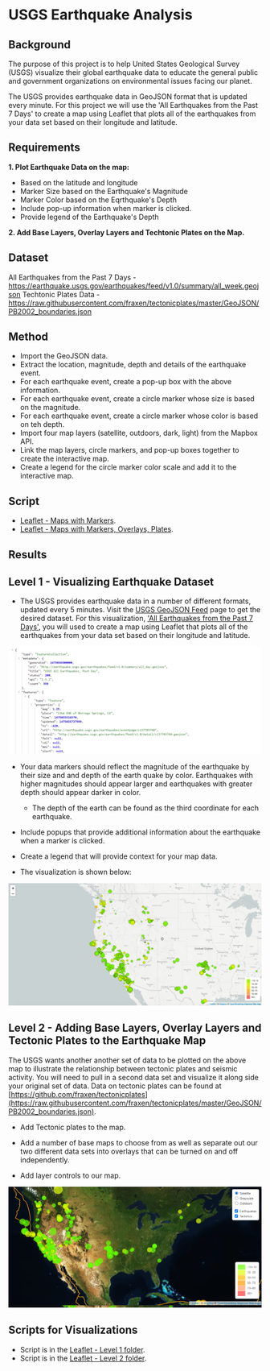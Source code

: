 # USGS Earthquake Analysis

## Background

The purpose of this project is to help United States Geological Survey (USGS) visualize their global earthquake data to educate the general public and government organizations on environmental issues facing our planet.

The USGS provides earthquake data in GeoJSON format that is updated every minute.  For this project we will use the 'All Earthquakes from the Past 7 Days' to create a map using Leaflet that plots all of the earthquakes from your data set based on their longitude and latitude.

## Requirements

**1.  Plot Earthquake Data on the map:**
  * Based on the latitude and longitude
  * Marker Size based on the Earthquake's Magnitude
  * Marker Color based on the Eqrthquake's Depth
  * Include pop-up information when marker is clicked.
  * Provide legend of the Earthquake's Depth

**2.  Add Base Layers, Overlay Layers and Techtonic Plates on the Map.**

## Dataset

All Earthquakes from the Past 7 Days - https://earthquake.usgs.gov/earthquakes/feed/v1.0/summary/all_week.geojson
Techtonic Plates Data - https://raw.githubusercontent.com/fraxen/tectonicplates/master/GeoJSON/PB2002_boundaries.json

## Method

* Import the GeoJSON data.
* Extract the location, magnitude, depth and details of the earthquake event.
* For each earthquake event, create a pop-up box with the above information.
* For each earthquake event, create a circle marker whose size is based on the magnitude.
* For each earthquake event, create a circle marker whose color is based on teh depth.
* Import four map layers (satellite, outdoors, dark, light) from the Mapbox API.
* Link the map layers, circle markers, and pop-up boxes together to create the interactive map.
* Create a legend for the circle marker color scale and add it to the interactive map.

## Script

* [Leaflet - Maps with Markers](https://github.com/cecileung1208/Leaflet-Challenge/tree/main/Leaflet%20-%20Level%201).
* [Leaflet - Maps with Markers, Overlays, Plates](https://github.com/cecileung1208/Leaflet-Challenge/tree/main/Leaflet%20-%20Level%202).

## Results

## Level 1 - Visualizing Earthquake Dataset
* The USGS provides earthquake data in a number of different formats, updated every 5 minutes. Visit the [USGS GeoJSON Feed](https://earthquake.usgs.gov/earthquakes/feed/v1.0/geojson.php) page to get the desired dataset. For this visualization, ['All Earthquakes from the Past 7 Days'](https://earthquake.usgs.gov/earthquakes/feed/v1.0/summary/all_week.geojson), you will used to create a map using Leaflet that plots all of the earthquakes from your data set based on their longitude and latitude.

![Image](https://github.com/cecileung1208/Leaflet-Challenge/blob/main/Images/4-JSON.png)

* Your data markers should reflect the magnitude of the earthquake by their size and and depth of the earth quake by color. Earthquakes with higher magnitudes should appear larger and earthquakes with greater depth should appear darker in color.
  * The depth of the earth can be found as the third coordinate for each earthquake.

* Include popups that provide additional information about the earthquake when a marker is clicked.

* Create a legend that will provide context for your map data.

* The visualization is shown below:

![Image](https://github.com/cecileung1208/Leaflet-Challenge/blob/main/Images/2-BasicMap.png)



## Level 2 - Adding Base Layers, Overlay Layers and Tectonic Plates to the Earthquake Map

The USGS wants another another set of data to be plotted on the above map to illustrate the relationship between tectonic plates and seismic activity. You will need to pull in a second data set and visualize it along side your original set of data. Data on tectonic plates can be found at [https://github.com/fraxen/tectonicplates](https://raw.githubusercontent.com/fraxen/tectonicplates/master/GeoJSON/PB2002_boundaries.json).

* Add Tectonic plates to the map.

* Add a number of base maps to choose from as well as separate out our two different data sets into overlays that can be turned on and off independently.

* Add layer controls to our map.

![Image](https://github.com/cecileung1208/Leaflet-Challenge/blob/main/Images/5-Advanced.png)

## Scripts for Visualizations
* Script is in the [Leaflet - Level 1 folder](https://github.com/cecileung1208/Leaflet-Challenge/tree/main/Leaflet%20-%20Level%201).
* Script is in the [Leaflet - Level 2 folder](https://github.com/cecileung1208/Leaflet-Challenge/tree/main/Leaflet%20-%20Level%202).
